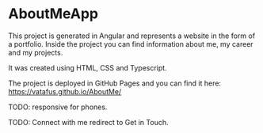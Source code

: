 # AboutMeApp

This project is generated in Angular and represents a website in the form of a portfolio. Inside the project you can find information about me, my career and my projects.

It was created using HTML, CSS and Typescript. 

The project is deployed in GitHub Pages and you can find it here: https://vatafus.github.io/AboutMe/

TODO: responsive for phones. 

TODO: Connect with me redirect to Get in Touch.
